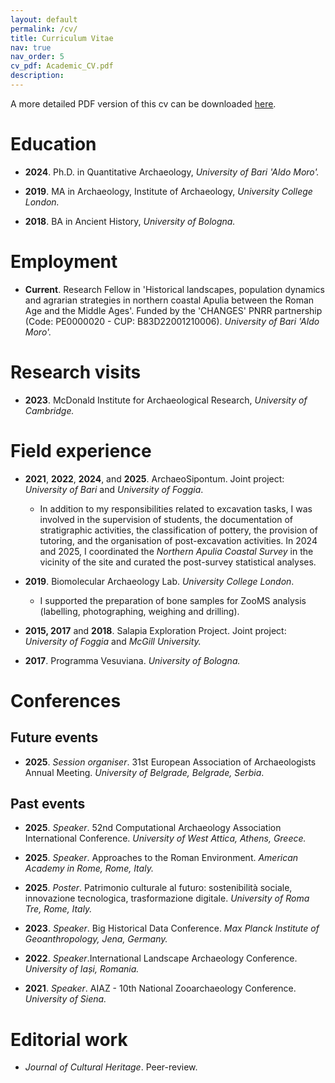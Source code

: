 ```yaml
---
layout: default
permalink: /cv/
title: Curriculum Vitae
nav: true
nav_order: 5
cv_pdf: Academic_CV.pdf
description: 
---
```


A more detailed PDF version of this cv can be downloaded [here](../assets/pdf/Academic_CV.pdf).

# Education

-   **2024**. Ph.D. in Quantitative Archaeology, *University of Bari 'Aldo Moro'.*

-   **2019**. MA in Archaeology, Institute of Archaeology, *University College London.*

-   **2018**. BA in Ancient History, *University of Bologna.*

# Employment

-   **Current**. Research Fellow in 'Historical landscapes, population dynamics and agrarian strategies in northern coastal Apulia between the Roman Age and the Middle Ages'. Funded by the 'CHANGES' PNRR partnership (Code: PE0000020 - CUP: B83D22001210006). *University of Bari 'Aldo Moro'.*

# Research visits

-   **2023**. McDonald Institute for Archaeological Research, *University of Cambridge.*

# Field experience

-   **2021**, **2022**, **2024**, and **2025**. ArchaeoSipontum. Joint project: *University of Bari* and *University of Foggia*.

    -   In addition to my responsibilities related to excavation tasks, I was involved in the supervision of students, the documentation of stratigraphic activities, the classification of pottery, the provision of tutoring, and the organisation of post-excavation activities. In 2024 and 2025, I coordinated the *Northern Apulia Coastal Survey* in the vicinity of the site and curated the post-survey statistical analyses.

-   **2019**. Biomolecular Archaeology Lab. *University College London*.

    -   I supported the preparation of bone samples for ZooMS analysis (labelling, photographing, weighing and drilling).

-   **2015, 2017** and **2018**. Salapia Exploration Project. Joint project: *University of Foggia* and *McGill University.*

-   **2017**. Programma Vesuviana. *University of Bologna.*

# Conferences

## Future events

-   **2025**. *Session organiser*. 31st European Association of Archaeologists Annual Meeting. *University of Belgrade, Belgrade, Serbia*.

## Past events

-   **2025**. *Speaker*. 52nd Computational Archaeology Association International Conference. *University of West Attica, Athens, Greece.*

-   **2025**. *Speaker*. Approaches to the Roman Environment. *American Academy in Rome, Rome, Italy.*

-   **2025**. *Poster*. Patrimonio culturale al futuro: sostenibilità sociale, innovazione tecnologica, trasformazione digitale. *University of Roma Tre, Rome, Italy.*

-   **2023**. *Speaker*. Big Historical Data Conference. *Max Planck Institute of Geoanthropology, Jena, Germany.*

-   **2022**. *Speaker*.International Landscape Archaeology Conference. *University of Iași, Romania.*

-   **2021**. *Speaker*. AIAZ - 10th National Zooarchaeology Conference. *University of Siena.*

# Editorial work

-  *Journal of Cultural Heritage*. Peer-review.
